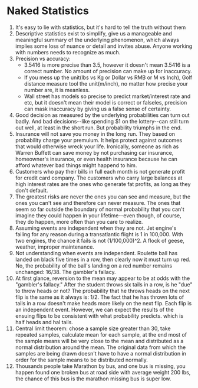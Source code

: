 # Naked Statistics 

1. It's easy to lie with statistics, but it's hard to tell the truth without them
2. Descriptive statistics exist to simplify, give us a manageable and meaningful summary of the underlying phenomenon, which always implies some loss of nuance or detail and invites abuse. Anyone working with numbers needs to recognize as much.
3. Precision vs accuracy:
    - 3.5416 is more precise than 3.5, however it doesn't mean 3.5416 is a correct number. No amount of precision can make up for inaccuracy. 
    - If you mess up the unit(lbs vs Kg or Dollar vs RMB or M vs Inch), Golf distance measure tool the unit(m/inch), no matter how precise your number are, it is meanless. 
    - Wall street has models so precise to predict market/interest rate and etc, but it doesn't mean their model is correct or falseles, precision can mask inaccuracy by giving us a false sense of certainty.
4. Good decision as measured by the underlying probabilities can turn out badly. And bad decisions--like spending $1 on the lottery--can still turn out well, at least in the short run. But probability triumphs in the end. 
5. Insurance will not save you money in the long run. They based on probability charge your premuium. It helps protect against outcomes that would otherwise wreck your life. Ironically, someone as rich as Warren Buffett can save money by not purchasing car insurance, homeowner's insurance, or even health insurance because he can afford whatever bad things might happend to him. 
6. Customers who pay their bills in full each month is not generate profit for credit card company. The customers who carry large balances at high interest rates are the ones who generate fat profits, as long as they don't default.
7. The greatest risks are never the ones you can see and measure, but the ones you can't see and therefore can never measure. The ones that seem so far outside the boundary of normal probability that you can't imagine they could happen in your lifetime--even though, of course, they do happen, more often than you care to realize. 
8. Assuming events are independent when they are not. Jet engine's failing for any reason during a transatlantic flight is 1 in 100,000. With two engines, the chance it fails is not (1/100,000)^2. A flock of geese, weather, improper maintenance. 
9. Not understanding when events are independent. Roulette ball has landed on black five times in a row, then clearly now it must turn up red. No, the probability of the ball's landing on a red number remains unchanged: 16/38. The gambler's fallacy. 
10. At first glance, reversion to the mean may appear to be at odds with the "gambler's fallacy." After the student throws six tails in a row, is he "due" to throw heads or not? The probability that he throws heads on the next flip is the same as it always is: 1/2. The fact that he has thrown lots of tails in a row doesn't make heads more likely on the next flip. Each flip is an independent event. However, we can expect the results of the ensuing flips to be consistent with what probability predicts. which is half heads and hal tails.
11. Central limit theorem: chose a sample size greater than 30, take repeated samples, calculate mean for each sample, at the end most of the sample means will be very close to the mean and distributed as a normal distribution around the mean. The original data from which the samples are being drawn doesn't have to have a normal distribution in order for the sample means to be distributed normally. 
12. Thousands people take Marathon by bus, and one bus is missing, you happen found one broken bus at road side with average weight 200 lbs, the chance of this bus is the marathon missing bus is super low. 
